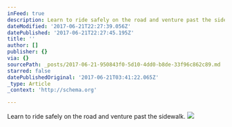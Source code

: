```yaml
---
inFeed: true
description: Learn to ride safely on the road and venture past the sidewalk.
dateModified: '2017-06-21T22:27:39.056Z'
datePublished: '2017-06-21T22:27:45.195Z'
title: ''
author: []
publisher: {}
via: {}
sourcePath: _posts/2017-06-21-950843f0-5d10-4dd0-b8de-33f96c862c89.md
starred: false
datePublishedOriginal: '2017-06-21T03:41:22.065Z'
_type: Article
_context: 'http://schema.org'

---
```

Learn to ride safely on the road and venture past the sidewalk.
![](https://the-grid-user-content.s3-us-west-2.amazonaws.com/beaa7dac-afbf-45df-bf11-634232e15b38.jpg)